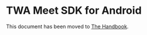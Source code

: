 # TWA Meet SDK for Android

This document has been moved to [The Handbook](https://jitsi.github.io/handbook/docs/dev-guide/dev-guide-android-sdk).
